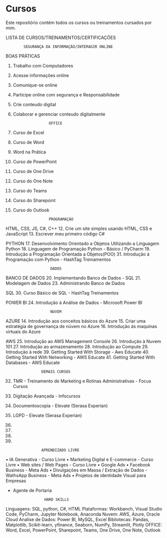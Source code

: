 # Cursos
Este repositório contém todos os cursos ou treinamentos cursados por mim.

LISTA DE CURSOS/TREINAMENTOS/CERTIFICAÇÕES


			SEGURANÇA DA INFORMAÇÃO/INTERAGIR ONLINE
BOAS PRÁTICAS
01. Trabalho com Computadores
02. Acesse informações online	
03. Comunique-se online
04. Participe online com segurança e Responsabilidade
05. Crie conteudo digital
06. Colaborar e gerenciar conteudo digitalmente


						OFFICE
07. Curso de Excel
08. Curso de Word
22. Word na Prática
09. Curso de PowerPoint
10. Curso de One Drive
11. Curso do One Note
36. Curso do Teams
37. Curso do Sharepoint
38. Curso do Outlook

						PROGRAMAÇÃO

HTML, CSS, JS, C#, C++
12. Crie um site simples usando HTML, CSS e JavaScript
13. Escrever meu primeiro código C#

PYTHON
17. Desenvolvimento Orientado a Objetos Utilizando a Linguagem Python 
18. Linguagem de Programação Python - Básico 
/ PyCharm 
19. Introdução a Programação Orientada a Objetos(POO)
31. Introdução à Programação com Python - HashTag Treinamentos 

						DADOS

BANCO DE DADOS 
20. Implementando Banco de Dados - SQL
21. Modelagem de Dados
23. Administrando Banco de Dados

SQL
30. Curso Básico de SQL - HashTag Treinamentos

POWER BI
24. Introdução à Análise de Dados - Microsoft Power BI

	
						NUVEM

AZURE
14. Introdução aos conceitos básicos do Azure
15. Criar uma estratégia de governança de núvem no Azure
16. Introdução ás maquinas virtuais do Azure

AWS
25. Introdução ao AWS Management Console
26. Introdução à Nuvem 101
27. Introdução ao armazenamento
28. Introdução ao Compute
29. Introdução à rede
39. Getting Started With Storage - Aws Educate
40. Getting Started With Networking - AWS Educate
41. Getting Started With Databases - AWS Educate


					DEMAIS CURSOS

32. TMR - Treinamento de Marketing e Rotinas Administrativas - Focus Cursos
33. Digitação Avançada - Infocursos 
34. Documentoscopia - Elevate (Serasa Experian)
35. LGPD - Elevate (Serasa Experian)

42. 
43. 
44.
45.


					APRENDIZADO LIVRE

• IA Generativa - Curso Livre 
• Marketing Digital e E-commerce - Curso Livre 
• Web sites / Web Pages - Curso Livre 
• Google Ads 
• Facebook Business - Meta Ads 
• Divulgações em Massa / Extração de Dados - WathsApp Business - Meta Ads 
• Projetos de identidade Visual para Empresas 
- Agente de Portaria


					HARD SKILLS
Linguagens: SQL, python, C#, HTML
Plataformas: Workbanch, Visual Studio Code, PyCharm, Jupyter Notebook, Anaconda
Nuvem: AWS, Azure, Oracle Cloud
Analise de Dados: Power BI, MySQL, Excel
Bibliotecas: Pandas, Matplotlib, Scikit-learn, yfinance, Seaborn, NumPy, Streamlit, Plotly
OFFICE: Word, Excel, PowerPoint, Sharepoint, Teams, One Drive, One Note, Outlook

